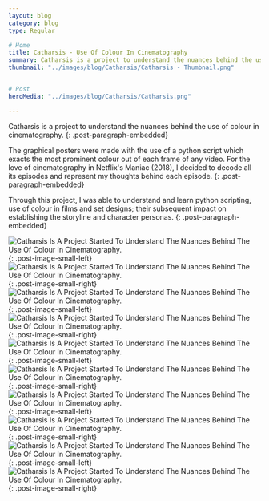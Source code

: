 ```yaml
---
layout: blog
category: blog
type: Regular

# Home
title: Catharsis - Use Of Colour In Cinematography
summary: Catharsis is a project to understand the nuances behind the use of colour in cinematography
thumbnail: "../images/blog/Catharsis/Catharsis - Thumbnail.png"


# Post
heroMedia: "../images/blog/Catharsis/Catharsis.png"

---
```


Catharsis is a project to understand the nuances behind the use of colour in cinematography.
{: .post-paragraph-embedded}

The graphical posters were made with the use of a python script which exacts the most prominent colour out of each frame of any video. For the love of cinematography in Netflix's Maniac (2018), I decided to decode all its episodes and represent my thoughts behind each episode.
{: .post-paragraph-embedded}

Through this project, I was able to understand and learn python scripting, use of colour in films and set designs; their subsequent impact on establishing the storyline and character personas.
{: .post-paragraph-embedded}

<div class="post-code"><script src="https://gist.github.com/syskaul/e3cdd39a892d9d5cf2d9827795720c9a.js"></script></div>



<img src="../images/blog/Catharsis/Images/catharsis-1.png" alt="Catharsis Is A Project Started To Understand The Nuances Behind The Use Of Colour In Cinematography.">{: .post-image-small-left}
<img src="../images/blog/Catharsis/Images/catharsis-2.png" alt="Catharsis Is A Project Started To Understand The Nuances Behind The Use Of Colour In Cinematography.">{: .post-image-small-right}
<img src="../images/blog/Catharsis/Images/catharsis-3.png" alt="Catharsis Is A Project Started To Understand The Nuances Behind The Use Of Colour In Cinematography.">{: .post-image-small-left}
<img src="../images/blog/Catharsis/Images/catharsis-4.png" alt="Catharsis Is A Project Started To Understand The Nuances Behind The Use Of Colour In Cinematography.">{: .post-image-small-right}
<img src="../images/blog/Catharsis/Images/catharsis-5.png" alt="Catharsis Is A Project Started To Understand The Nuances Behind The Use Of Colour In Cinematography.">{: .post-image-small-left}
<img src="../images/blog/Catharsis/Images/catharsis-6.png" alt="Catharsis Is A Project Started To Understand The Nuances Behind The Use Of Colour In Cinematography.">{: .post-image-small-right}
<img src="../images/blog/Catharsis/Images/catharsis-7.png" alt="Catharsis Is A Project Started To Understand The Nuances Behind The Use Of Colour In Cinematography.">{: .post-image-small-left}
<img src="../images/blog/Catharsis/Images/catharsis-8.png" alt="Catharsis Is A Project Started To Understand The Nuances Behind The Use Of Colour In Cinematography.">{: .post-image-small-right}
<img src="../images/blog/Catharsis/Images/catharsis-9.png" alt="Catharsis Is A Project Started To Understand The Nuances Behind The Use Of Colour In Cinematography.">{: .post-image-small-left}
<img src="../images/blog/Catharsis/Images/catharsis-10.png"  alt="Catharsis Is A Project Started To Understand The Nuances Behind The Use Of Colour In Cinematography.">{: .post-image-small-right}
